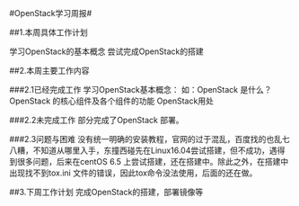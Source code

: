 
#OpenStack学习周报#

##1.本周具体工作计划

  学习OpenStack的基本概念
  尝试完成OpenStack的搭建

##2.本周主要工作内容

###2.1已经完成工作
    学习OpenStack基本概念：
      如：OpenStack 是什么？
      OpenStack 的核心组件及各个组件的功能
      OpenStack用处

###2.2未完成工作
      部分完成了OpenStack 部署。
      
###2.3问题与困难
    没有统一明确的安装教程，官网的过于混乱，百度找的也乱七八糟，不知道从哪里入手，东撞西碰先在Linux16.04尝试搭建，但不成功，遇得到很多问题，后来在centOS 6.5 上尝试搭建，还在搭建中。除此之外，在搭建中出现找不到tox.ini 文件的错误，因此tox命令没法使用，后面的还在做。



##3.下周工作计划
  完成OpenStack的搭建，部署镜像等
